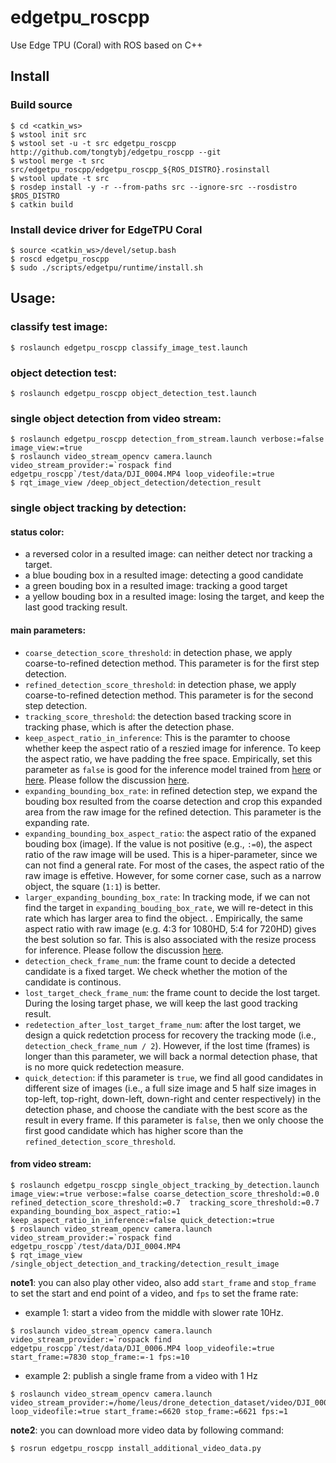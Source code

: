 # edgetpu_roscpp
Use Edge TPU (Coral) with ROS based on C++

## Install

### Build source
```
$ cd <catkin_ws>
$ wstool init src
$ wstool set -u -t src edgetpu_roscpp http://github.com/tongtybj/edgetpu_roscpp --git
$ wstool merge -t src src/edgetpu_roscpp/edgetpu_roscpp_${ROS_DISTRO}.rosinstall
$ wstool update -t src
$ rosdep install -y -r --from-paths src --ignore-src --rosdistro $ROS_DISTRO
$ catkin build
```

### Install device driver for EdgeTPU Coral
```
$ source <catkin_ws>/devel/setup.bash
$ roscd edgetpu_roscpp
$ sudo ./scripts/edgetpu/runtime/install.sh
```

## Usage:

### classify test image:
```
$ roslaunch edgetpu_roscpp classify_image_test.launch
```

### object detection test:
```
$ roslaunch edgetpu_roscpp object_detection_test.launch
```

### single object detection from video stream:
```
$ roslaunch edgetpu_roscpp detection_from_stream.launch verbose:=false image_view:=true
$ roslaunch video_stream_opencv camera.launch video_stream_provider:=`rospack find edgetpu_roscpp`/test/data/DJI_0004.MP4 loop_videofile:=true
$ rqt_image_view /deep_object_detection/detection_result
```

### single object tracking by detection:

#### status color:
- a reversed color in a resulted image: can neither detect nor tracking a target.
- a blue bouding box in a resulted image: detecting a good candidate
- a green bouding box in a resulted image: tracking a good target
- a yellow bouding box in a resulted image: losing the target, and keep the last good tracking result.

#### main parameters:
- `coarse_detection_score_threshold`: in detection phase, we apply coarse-to-refined detection method. This parameter is for the first step detection. 
- `refined_detection_score_threshold`: in detection phase,  we apply coarse-to-refined detection method. This parameter is for the second step detection.
- `tracking_score_threshold`: the detection based tracking score in tracking phase, which is after the detection phase.
- `keep_aspect_ratio_in_inference`: This is the paramter to choose whether keep the aspect ratio of a reszied image for inference. To keep the aspect ratio, we have padding the free space. Empirically, set this parameter as `false` is good for the inference model trained from [here](https://coral.ai/docs/edgetpu/retrain-detection/) or [here](https://github.com/knorth55/73b2_kitchen_edgetpu_object_detection). Please follow the discussion [here](https://github.com/google-coral/edgetpu/issues/36).
- `expanding_bounding_box_rate`: in refined detection step, we expand the bouding box resulted from the coarse detection and crop this expanded area from the raw image for the refined detection. This parameter is the expanding rate.
- `expanding_bounding_box_aspect_ratio`: the aspect ratio of the expaned bouding box (image). If the value is not positive (e.g., `:=0`), the aspect ratio of the raw image will be used. This is a hiper-parameter, since we can not find a general rate. For most of the cases, the aspect ratio of the raw image is effetive. However, for some corner case, such as a narrow object, the square (`1:1`) is better.
- `larger_expanding_bounding_box_rate`: In tracking mode, if we can not find the target in `expanding_bouding_box_rate`, we will re-detect in this rate which has larger area to find the object.
. Empirically, the same aspect ratio with raw image (e.g. 4:3 for 1080HD, 5:4 for 720HD) gives the best solution so far. This is also associated with the resize process for inference. Please follow the discussion [here](https://github.com/google-coral/edgetpu/issues/36).
- `detection_check_frame_num`: the frame count to decide a detected candidate is a fixed target. We check whether the motion of the candidate is continous.
- `lost_target_check_frame_num`: the frame count to decide the lost target. During the losing target phase, we will keep the last good tracking result.
- `redetection_after_lost_target_frame_num`: after the lost target, we design a quick redetction process for recovery the tracking mode (i.e., `detection_check_frame_num / 2`). However, if the lost time (frames) is longer than this parameter, we will back a normal detection phase, that is no more quick redetection measure.
- `quick_detection`: if this parameter is `true`, we find all good candidates in different size of images (i.e., a full size image and 5 half size images in top-left, top-right, down-left, down-right and center respectively) in the detection phase, and choose the candiate with the best score as the result in every frame. If this parameter is `false`,  then we only choose the first good candidate which has higher score than the `refined_detection_score_threshold`.

#### from video stream:
```
$ roslaunch edgetpu_roscpp single_object_tracking_by_detection.launch  image_view:=true verbose:=false coarse_detection_score_threshold:=0.0 refined_detection_score_threshold:=0.7  tracking_score_threshold:=0.7 expanding_bounding_box_aspect_ratio:=1  keep_aspect_ratio_in_inference:=false quick_detection:=true 
$ roslaunch video_stream_opencv camera.launch video_stream_provider:=`rospack find edgetpu_roscpp`/test/data/DJI_0004.MP4
$ rqt_image_view /single_object_detection_and_tracking/detection_result_image
```
**note1**: you can also play other video, also add `start_frame` and `stop_frame` to set the start and end point of a video, and `fps` to set the frame rate:
- example 1: start a video from the middle with slower rate 10Hz.
```
$ roslaunch video_stream_opencv camera.launch video_stream_provider:=`rospack find edgetpu_roscpp`/test/data/DJI_0006.MP4 loop_videofile:=true start_frame:=7830 stop_frame:=-1 fps:=10
```

- example 2: publish a single frame from a video with 1 Hz
```
$ roslaunch video_stream_opencv camera.launch video_stream_provider:=/home/leus/drone_detection_dataset/video/DJI_0006.MP4 loop_videofile:=true start_frame:=6620 stop_frame:=6621 fps:=1
```

**note2**: you can download more video data by following command:
```
$ rosrun edgetpu_roscpp install_additional_video_data.py
```
